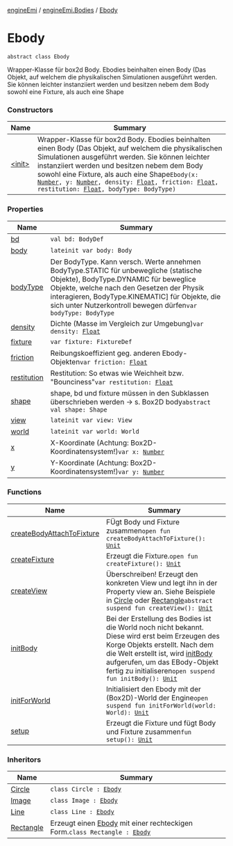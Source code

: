 [engineEmi](../../index.md) / [engineEmi.Bodies](../index.md) / [Ebody](./index.md)

# Ebody

`abstract class Ebody`

Wrapper-Klasse für box2d Body. Ebodies beinhalten einen Body (Das Objekt, auf welchem die physikalischen Simulationen ausgeführt werden. Sie können leichter instanziiert werden und besitzen nebem dem Body sowohl eine Fixture, als auch eine Shape

### Constructors

| Name | Summary |
|---|---|
| [&lt;init&gt;](-init-.md) | Wrapper-Klasse für box2d Body. Ebodies beinhalten einen Body (Das Objekt, auf welchem die physikalischen Simulationen ausgeführt werden. Sie können leichter instanziiert werden und besitzen nebem dem Body sowohl eine Fixture, als auch eine Shape`Ebody(x: `[`Number`](https://kotlinlang.org/api/latest/jvm/stdlib/kotlin/-number/index.html)`, y: `[`Number`](https://kotlinlang.org/api/latest/jvm/stdlib/kotlin/-number/index.html)`, density: `[`Float`](https://kotlinlang.org/api/latest/jvm/stdlib/kotlin/-float/index.html)`, friction: `[`Float`](https://kotlinlang.org/api/latest/jvm/stdlib/kotlin/-float/index.html)`, restitution: `[`Float`](https://kotlinlang.org/api/latest/jvm/stdlib/kotlin/-float/index.html)`, bodyType: BodyType)` |

### Properties

| Name | Summary |
|---|---|
| [bd](bd.md) | `val bd: BodyDef` |
| [body](body.md) | `lateinit var body: Body` |
| [bodyType](body-type.md) | Der BodyType. Kann versch. Werte annehmen BodyType.STATIC für unbewegliche (statische Objekte), BodyType.DYNAMIC für beweglice Objekte, welche nach den Gesetzen der Physik interagieren, BodyType.KINEMATIC] für Objekte, die sich unter Nutzerkontroll bewegen dürfen`var bodyType: BodyType` |
| [density](density.md) | Dichte (Masse im Vergleich zur Umgebung)`var density: `[`Float`](https://kotlinlang.org/api/latest/jvm/stdlib/kotlin/-float/index.html) |
| [fixture](fixture.md) | `var fixture: FixtureDef` |
| [friction](friction.md) | Reibungskoeffizient geg. anderen Ebody-Objekten`var friction: `[`Float`](https://kotlinlang.org/api/latest/jvm/stdlib/kotlin/-float/index.html) |
| [restitution](restitution.md) | Restitution: So etwas wie Weichheit bzw. "Bounciness"`var restitution: `[`Float`](https://kotlinlang.org/api/latest/jvm/stdlib/kotlin/-float/index.html) |
| [shape](shape.md) | shape, bd und fixture müssen in den Subklassen überschrieben werden -&gt; s. Box2D body`abstract val shape: Shape` |
| [view](view.md) | `lateinit var view: View` |
| [world](world.md) | `lateinit var world: World` |
| [x](x.md) | X-Koordinate (Achtung: Box2D-Koordinatensystem!)`var x: `[`Number`](https://kotlinlang.org/api/latest/jvm/stdlib/kotlin/-number/index.html) |
| [y](y.md) | Y-Koordinate (Achtung: Box2D-Koordinatensystem!)`var y: `[`Number`](https://kotlinlang.org/api/latest/jvm/stdlib/kotlin/-number/index.html) |

### Functions

| Name | Summary |
|---|---|
| [createBodyAttachToFixture](create-body-attach-to-fixture.md) | FÜgt Body und Fixture zusammen`open fun createBodyAttachToFixture(): `[`Unit`](https://kotlinlang.org/api/latest/jvm/stdlib/kotlin/-unit/index.html) |
| [createFixture](create-fixture.md) | Erzeugt die Fixture.`open fun createFixture(): `[`Unit`](https://kotlinlang.org/api/latest/jvm/stdlib/kotlin/-unit/index.html) |
| [createView](create-view.md) | Überschreiben! Erzeugt den konkreten View und legt ihn in der Property view an. Siehe Beispiele in [Circle](../-circle/index.md) oder [Rectangle](../-rectangle/index.md)`abstract suspend fun createView(): `[`Unit`](https://kotlinlang.org/api/latest/jvm/stdlib/kotlin/-unit/index.html) |
| [initBody](init-body.md) | Bei der Erstellung des Bodies ist die World noch nicht bekannt. Diese wird erst beim Erzeugen des Korge Objekts erstellt. Nach dem die Welt erstellt ist, wird [initBody](init-body.md) aufgerufen, um das EBody-Objekt fertig zu initialiseren`open suspend fun initBody(): `[`Unit`](https://kotlinlang.org/api/latest/jvm/stdlib/kotlin/-unit/index.html) |
| [initForWorld](init-for-world.md) | Initialisiert den Ebody mit der (Box2D)-World der Engine`open suspend fun initForWorld(world: World): `[`Unit`](https://kotlinlang.org/api/latest/jvm/stdlib/kotlin/-unit/index.html) |
| [setup](setup.md) | Erzeugt die Fixture und fügt Body und Fixture zusammen`fun setup(): `[`Unit`](https://kotlinlang.org/api/latest/jvm/stdlib/kotlin/-unit/index.html) |

### Inheritors

| Name | Summary |
|---|---|
| [Circle](../-circle/index.md) | `class Circle : `[`Ebody`](./index.md) |
| [Image](../-image/index.md) | `class Image : `[`Ebody`](./index.md) |
| [Line](../-line/index.md) | `class Line : `[`Ebody`](./index.md) |
| [Rectangle](../-rectangle/index.md) | Erzeugt einen [Ebody](./index.md) mit einer rechteckigen Form.`class Rectangle : `[`Ebody`](./index.md) |
